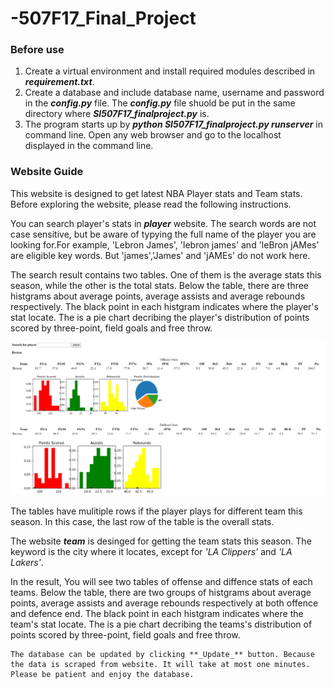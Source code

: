 # -507F17_Final_Project

### Before use
1. Create a virtual environment and install required modules described in **_requirement.txt_**.
2. Create a database and include database name, username and password in the **_config.py_** file. The **_config.py_** file shuold be put
in the same directory where **_SI507F17_finalproject.py_** is.
3. The program starts up by **_python SI507F17_finalproject.py runserver_** in command line. Open any web browser and go to the localhost  
displayed in the command line. 

### Website Guide
   This website is designed to get latest NBA Player stats and Team stats. Before exploring the website, please read the following instructions.  
   
   You can search player's stats in **_player_** website. The search words are not case sensitive, but be aware of typying the full name of the player you are looking for.For example, 'Lebron James', 'lebron james' and 'leBron jAMes' are eligible key words. But 'james','James' and 'jAMEs' do not work here. 
   
   The search result contains two tables. One of them is the average stats this season, while the other is the total stats. Below the table, there are three histgrams about average points, average assists and average rebounds respectively. The black point in each histgram indicates where the player's stat locate. The is a pie chart decribing the player's distribution of points scored by three-point, field goals and free throw. 
   
   ![](https://github.com/zhoufanyi/-507F17_Final_Project/blob/master/example3.png)
   
   The tables have mulitiple rows if the player plays for different team this season. In this case, the last row of the table is the overall stats.  
   
      
   The website **_team_** is desinged for getting the team stats this season. The keyword is the city where it locates, except for _'LA Clippers'_ and _'LA Lakers'_.  
   
   In the result, You will see two tables of offense and diffence stats of each teams. Below the table, there are two groups of histgrams about average points, average assists and average rebounds respectively at both offence and defence end. The black point in each histgram indicates where the team's stat locate. The is a pie chart decribing the teams's distribution of points scored by three-point, field goals and free throw.
   
   
    The database can be updated by clicking **_Update_** button. Because the data is scraped from website. It will take at most one minutes. Please be patient and enjoy the database.
